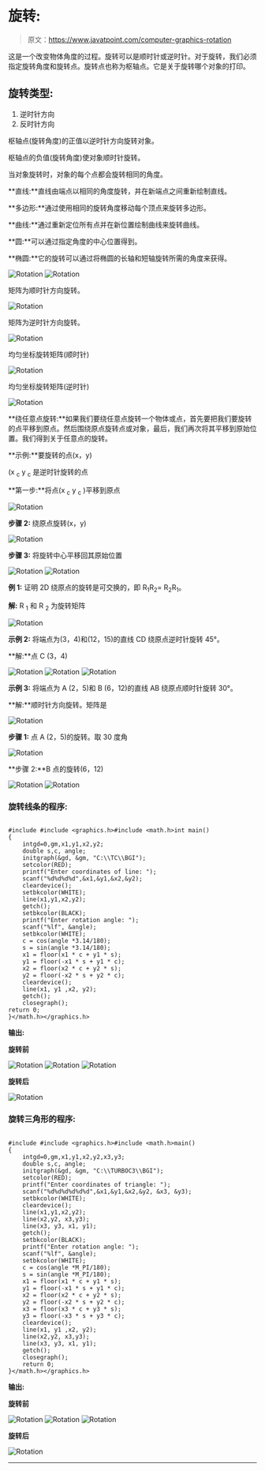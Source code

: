 # 旋转:

> 原文：<https://www.javatpoint.com/computer-graphics-rotation>

这是一个改变物体角度的过程。旋转可以是顺时针或逆时针。对于旋转，我们必须指定旋转角度和旋转点。旋转点也称为枢轴点。它是关于旋转哪个对象的打印。

## 旋转类型:

1.  逆时针方向
2.  反时针方向

枢轴点(旋转角度)的正值以逆时针方向旋转对象。

枢轴点的负值(旋转角度)使对象顺时针旋转。

当对象旋转时，对象的每个点都会旋转相同的角度。

**直线:**直线由端点以相同的角度旋转，并在新端点之间重新绘制直线。

**多边形:**通过使用相同的旋转角度移动每个顶点来旋转多边形。

**曲线:**通过重新定位所有点并在新位置绘制曲线来旋转曲线。

**圆:**可以通过指定角度的中心位置得到。

**椭圆:**它的旋转可以通过将椭圆的长轴和短轴旋转所需的角度来获得。

![Rotation](img/bfca6e77c09a0afebba7535552a5d985.png)
![Rotation](img/b52cba69233675f6fae718fcc72a941c.png)

矩阵为顺时针方向旋转。

![Rotation](img/addf23a821d0e869867c83cc7c0dc6b9.png)

矩阵为逆时针方向旋转。

![Rotation](img/711f5d8bd6ae9fe7b211abfeef50f3fe.png)

均匀坐标旋转矩阵(顺时针)

![Rotation](img/6774781f0d88d20eea33ce4e5f709ee8.png)

均匀坐标旋转矩阵(逆时针)

![Rotation](img/8f67dc45bde24f500a0568055dde6fb4.png)

**绕任意点旋转:**如果我们要绕任意点旋转一个物体或点，首先要把我们要旋转的点平移到原点。然后围绕原点旋转点或对象，最后，我们再次将其平移到原始位置。我们得到关于任意点的旋转。

**示例:**要旋转的点(x，y)

(x <sub>c</sub> y <sub>c</sub> 是逆时针旋转的点

**第一步:**将点(x <sub>c</sub> y <sub>c</sub> )平移到原点

![Rotation](img/39869b9692e1ed729f1fcef34d03ce2f.png)

**步骤 2:** 绕原点旋转(x，y)

![Rotation](img/b2232c3a85a9b557e83689b89fa8c37c.png)

**步骤 3:** 将旋转中心平移回其原始位置

![Rotation](img/89ce8ef23a6276c2c574a2545c54fbb7.png)
![Rotation](img/6229fa22dcb0f0078038d2a194264a60.png)

**例 1:** 证明 2D 绕原点的旋转是可交换的，即 R<sub>1</sub>R<sub>2</sub>= R<sub>2</sub>R<sub>1</sub>。

**解:** R <sub>1</sub> 和 R <sub>2</sub> 为旋转矩阵

![Rotation](img/edd23aa84f175460b892edccb8170345.png)

**示例 2:** 将端点为(3，4)和(12，15)的直线 CD 绕原点逆时针旋转 45°。

**解:**点 C (3，4)

![Rotation](img/c4b80ecd6c3573cc1d46a298561a00d1.png)
![Rotation](img/5d1e5d23802c9dd90ec16f6ece3839f6.png)
![Rotation](img/bc8e7899be1cc314305daa492e9738ca.png)

**示例 3:** 将端点为 A (2，5)和 B (6，12)的直线 AB 绕原点顺时针旋转 30°。

**解:**顺时针方向旋转。矩阵是

![Rotation](img/aaa7d1dd38baf92c0b412d851873d80d.png)

**步骤 1:** 点 A (2，5)的旋转。取 30 度角

![Rotation](img/98835577e5c5e730a0e69af4d4d53a43.png)

**步骤 2:**B 点的旋转(6，12)

![Rotation](img/645d4d1863ba9c33d3aa638dd1966dd8.png)
![Rotation](img/eca3b493148758afbeecf96f60be2b33.png)

### 旋转线条的程序:

```

#include #include <graphics.h>#include <math.h>int main()
{
	intgd=0,gm,x1,y1,x2,y2;
	double s,c, angle;
	initgraph(&gd, &gm, "C:\\TC\\BGI");
	setcolor(RED);
	printf("Enter coordinates of line: ");
	scanf("%d%d%d%d",&x1,&y1,&x2,&y2);
	cleardevice();
	setbkcolor(WHITE);
	line(x1,y1,x2,y2);
	getch();
	setbkcolor(BLACK);
	printf("Enter rotation angle: ");
	scanf("%lf", &angle);
	setbkcolor(WHITE);
	c = cos(angle *3.14/180);
	s = sin(angle *3.14/180);
	x1 = floor(x1 * c + y1 * s);
	y1 = floor(-x1 * s + y1 * c);
	x2 = floor(x2 * c + y2 * s);
	y2 = floor(-x2 * s + y2 * c);
	cleardevice();
	line(x1, y1 ,x2, y2);
	getch();
	closegraph();
return 0;
}</math.h></graphics.h> 
```

**输出:**

**旋转前**

![Rotation](img/7d07e3219f8aa7f3a599992c533c6be6.png)
![Rotation](img/92839a044eefe13cf8cce12ef0d0e9e0.png)
![Rotation](img/c01a714fb78c5b231b110f8b817b9983.png)

**旋转后**

![Rotation](img/6ca7f1a1e6d7c05c16f6f7e7b6ac49f0.png)

### 旋转三角形的程序:

```

#include #include <graphics.h>#include <math.h>main()
{
	intgd=0,gm,x1,y1,x2,y2,x3,y3;
	double s,c, angle;
	initgraph(&gd, &gm, "C:\\TURBOC3\\BGI");
	setcolor(RED);
	printf("Enter coordinates of triangle: ");
	scanf("%d%d%d%d%d%d",&x1,&y1,&x2,&y2, &x3, &y3);
	setbkcolor(WHITE);
	cleardevice();
	line(x1,y1,x2,y2);
	line(x2,y2, x3,y3);
	line(x3, y3, x1, y1);
	getch();
	setbkcolor(BLACK);
	printf("Enter rotation angle: ");
	scanf("%lf", &angle);
	setbkcolor(WHITE);
	c = cos(angle *M_PI/180);
	s = sin(angle *M_PI/180);
	x1 = floor(x1 * c + y1 * s);
	y1 = floor(-x1 * s + y1 * c);
	x2 = floor(x2 * c + y2 * s);
	y2 = floor(-x2 * s + y2 * c);
	x3 = floor(x3 * c + y3 * s);
	y3 = floor(-x3 * s + y3 * c);
	cleardevice();
	line(x1, y1 ,x2, y2);
	line(x2,y2, x3,y3);
	line(x3, y3, x1, y1);
	getch();
	closegraph();
	return 0;
}</math.h></graphics.h> 
```

**输出:**

**旋转前**

![Rotation](img/3945f358d34951b23c678053ebcbcd2a.png)
![Rotation](img/a9274fbb788acc5f0ab9556807b19076.png)
![Rotation](img/e89f1abb208c9a4718a1848ae2af5e60.png)

**旋转后**

![Rotation](img/e08fcec67153b9b94d2dff8843682649.png)

* * *